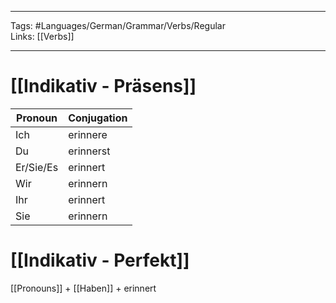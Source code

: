 ___
Tags: #Languages/German/Grammar/Verbs/Regular  
Links: [[Verbs]]
___
# [[Indikativ - Präsens]]
Pronoun|Conjugation
------------ | ------------
Ich | erinnere
Du | erinnerst
Er/Sie/Es | erinnert
Wir | erinnern
Ihr | erinnert
Sie | erinnern


# [[Indikativ - Perfekt]]
[[Pronouns]] + [[Haben]] + erinnert